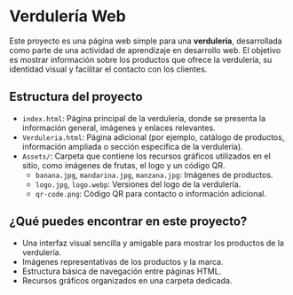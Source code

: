 # Verdulería Web

Este proyecto es una página web simple para una **verdulería**, desarrollada como parte de una actividad de aprendizaje en desarrollo web. El objetivo es mostrar información sobre los productos que ofrece la verdulería, su identidad visual y facilitar el contacto con los clientes.

## Estructura del proyecto

- `index.html`: Página principal de la verdulería, donde se presenta la información general, imágenes y enlaces relevantes.
- `Verduleria.html`: Página adicional (por ejemplo, catálogo de productos, información ampliada o sección específica de la verdulería).
- `Assets/`: Carpeta que contiene los recursos gráficos utilizados en el sitio, como imágenes de frutas, el logo y un código QR.
	- `banana.jpg`, `mandarina.jpg`, `manzana.jpg`: Imágenes de productos.
	- `logo.jpg`, `logo.webp`: Versiones del logo de la verdulería.
	- `qr-code.png`: Código QR para contacto o información adicional.

## ¿Qué puedes encontrar en este proyecto?

- Una interfaz visual sencilla y amigable para mostrar los productos de la verdulería.
- Imágenes representativas de los productos y la marca.
- Estructura básica de navegación entre páginas HTML.
- Recursos gráficos organizados en una carpeta dedicada.
